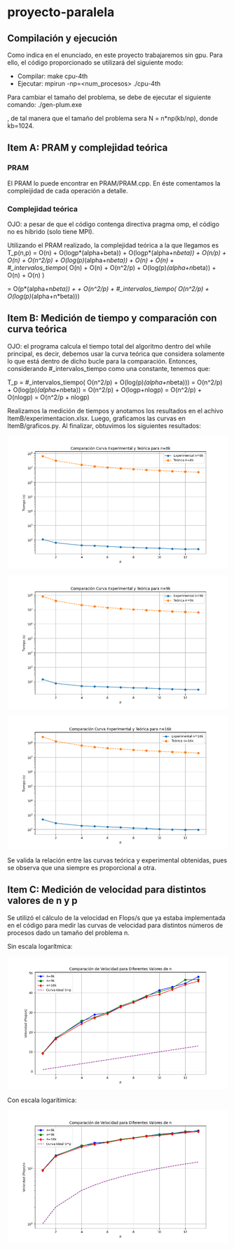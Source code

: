 # proyecto-paralela

## Compilación y ejecución
Como indica en el enunciado, en este proyecto trabajaremos sin gpu. Para ello, el código proporcionado se utilizará del siguiente modo:
- Compilar: make cpu-4th
- Ejecutar: mpirun -np=<num_procesos> ./cpu-4th

Para cambiar el tamaño del problema, se debe de ejecutar el siguiente comando: 
./gen-plum.exe <n> <np>

, de tal manera que el tamaño del problema sera N = n*np(kb/np), donde kb=1024.

## Item A: PRAM y complejidad teórica

### PRAM
El PRAM lo puede encontrar en PRAM/PRAM.cpp. En éste comentamos la compleijidad de cada operación a detalle.

### Complejidad teórica

OJO: a pesar de que el código contenga directiva pragma omp, el código no es híbrido (solo tiene MPI).

Utilizando el PRAM realizado, la complejidad teórica a la que llegamos es 
T_p(n,p) = O(n) + O(logp*(alpha+beta)) + O(logp*(alpha+n*beta)) +   O(n/p) + O(n) + O(n^2/p) + O(log(p)*(alpha+n*beta)) + O(n) + O(n) + #_intervalos_tiempo*( O(n) + O(n) + O(n^2/p) + O(log(p)*(alpha+n*beta)) + O(n) + O(n) )

= O(p*(alpha+n*beta)) + + O(n^2/p) + #_intervalos_tiempo( O(n^2/p) + O(log(p)*(alpha+n*beta))) 


## Item B: Medición de tiempo y comparación con curva teórica
OJO: el programa calcula el tiempo total del algoritmo dentro del while principal, es decir, debemos usar la curva teórica que considera solamente lo que está dentro de dicho bucle para la comparación. Entonces, considerando #_intervalos_tiempo como una constante, tenemos que:

T_p = #_intervalos_tiempo( O(n^2/p) + O(log(p)*(alpha+n*beta))) 
 = O(n^2/p) + O(log(p)*(alpha+n*beta)) = O(n^2/p) + O(logp+nlogp) = O(n^2/p) + O(nlogp) = O(n^2/p + nlogp)

 Realizamos la medición de tiempos y anotamos los resultados en el achivo ItemB/experimentacion.xlsx. Luego, graficamos las curvas en ItemB/graficos.py. Al finalizar, obtuvimos los siguientes resultados:

![comparacion_8k](ItemB/comparacion_8k.png)

![comparacion_9k](ItemB/comparacion_9k.png)

![comparacion_16k](ItemB/comparacion_16k.png)

Se valida la relación entre las curvas teórica y experimental obtenidas, pues se observa que una siempre es proporcional a otra.

## Item C: Medición de velocidad para distintos valores de n y p

Se utilizó el cálculo de la velocidad en Flops/s que ya estaba implementada en el código para medir las curvas de velocidad para distintos números de procesos dado un tamaño del problema n.

Sin escala logarítmica:

![itemc_sinEscala](ItemC/comparacion.png)

Con escala logarítimica:

![itemc_conEscala](ItemC/comparacion_escalaLog.png)